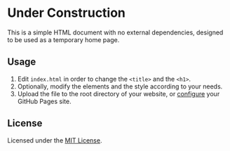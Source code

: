 # Under Construction

This is a simple HTML document with no external dependencies, designed to be used as a temporary home page.

## Usage

1. Edit `index.html` in order to change the `<title>` and the `<h1>`.
2. Optionally, modify the elements and the style according to your needs.
3. Upload the file to the root directory of your website, or [configure](https://help.github.com/articles/adding-or-removing-a-custom-domain-for-your-github-pages-site/) your GitHub Pages site.

## License

Licensed under the [MIT License](https://opensource.org/licenses/MIT).
